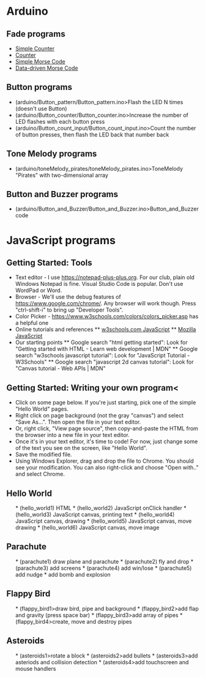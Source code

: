 # Arduino

## Fade programs

* [Simple Counter](arduino/Fade_simple_counter/Fade_simple_counter.ino)
* [Counter](arduino/Fade_counter/Fade_counter.ino)
* [Simple Morse Code](arduino/Fade_simple_morse_code/Fade_simple_morse_code.ino)
* [Data-driven Morse Code](arduino/Fade_morse_code/Fade_morse_code.ino)

## Button programs

<ul>
<li>(arduino/Button_pattern/Button_pattern.ino>Flash the LED N times (doesn't use Button)</a>
<li>(arduino/Button_counter/Button_counter.ino>Increase the number of LED flashes with each button press</a>
<li>(arduino/Button_count_input/Button_count_input.ino>Count the number of button presses, then flash the LED back that number back</a>
</ul>

## Tone Melody programs
<ul>
<li>(arduino/toneMelody_pirates/toneMelody_pirates.ino>ToneMelody "Pirates" with two-dimensional array</a>
</ul>

## Button and Buzzer programs
<ul>
<li>(arduino/Button_and_Buzzer/Button_and_Buzzer.ino>Button_and_Buzzer code</a>
</ul>

# JavaScript programs

## Getting Started: Tools

* Text editor - I use <https://notepad-plus-plus.org>. For our club, plain old Windows Notepad is fine. Visual Studio Code is popular. Don't use WordPad or Word.
* Browser - We'll use the debug features of <https://www.google.com/chrome/>. Any browser will work though. Press "ctrl-shift-i" to bring up "Developer Tools".
* Color Picker - <https://www.w3schools.com/colors/colors_picker.asp> has a helpful one
* Online tutorials and references
** <a href=https://www.w3schools.com/js/default.asp>w3schools.com JavaScript</a>
** <a href=https://developer.mozilla.org/en-US/docs/Web/JavaScript>Mozilla JavaScript</a>
* Our starting points
** Google search "html getting started": Look for "Getting started with HTML - Learn web development | MDN"</a>
** Google search "w3schools javascript tutorial": Look for "JavaScript Tutorial - W3Schools"</a>
** Google search "javascript 2d canvas tutorial": Look for "Canvas tutorial - Web APIs | MDN"</a>

## Getting Started: Writing your own program<
* Click on some page below. If you're just starting, pick one of the simple "Hello World" pages.
* Right click on page background (not the gray "canvas") and select "Save As…". Then open the file in your text editor.
* Or, right click, "View page source", then copy-and-paste the HTML from the browser into a new file in your text editor.
* Once it's in your text editor, it's time to code! For now, just change some of the text you see on the screen, like "Hello World".
* Save the modified file.
* Using Windows Explorer, drag and drop the file to Chrome. You should see your modification. You can also right-click and choose "Open with.." and select Chrome.
</ul>

<h2>Hello World</h2>
<ol>
* (hello_world1) HTML
* (hello_world2) JavaScript onClick handler</a>
* (hello_world3) JavaScript canvas, printing text</a>
* (hello_world4) JavaScript canvas, drawing</a>
* (hello_world5) JavaScript canvas, move drawing</a>
* (hello_world6) JavaScript canvas, move image</a>
</ol>

<h2>Parachute</h2>
<ol>
* (parachute1) draw plane and parachute</a>
* (parachute2) fly and drop</a>
* (parachute3) add screens</a>
* (parachute4) add win/lose</a>
* (parachute5) add nudge</a>
* <parachute6> add bomb and explosion</a>
</ol>

<h2>Flappy Bird</h2>
<ol>
* (flappy_bird1>draw bird, pipe and background</a>
* (flappy_bird2>add flap and gravity (press space bar)</a>
* (flappy_bird3>add array of pipes</a>
* (flappy_bird4>create, move and destroy pipes</a>
</ol>

<h2>Asteroids</h2>
<ol>
* (asteroids1>rotate a block</a>
* (asteroids2>add bullets</a>
* (asteroids3>add asteriods and collision detection</a>
* (asteroids4>add touchscreen and mouse handlers</a>
